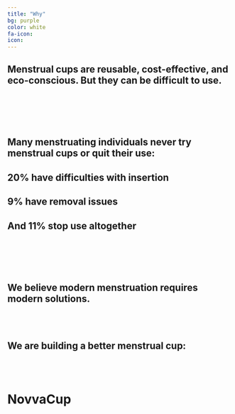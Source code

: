 ```yaml
---
title: "Why"
bg: purple
color: white
fa-icon:
icon:
---
```


## Menstrual cups are reusable, cost-effective, and eco-conscious. But they can be difficult to use.
<br/><br/>
<br/><br/>

## Many menstruating individuals never try menstrual cups or quit their use:
## 20% have difficulties with insertion
## 9% have removal issues
## And 11% stop use altogether
<br/><br/>
<br/><br/>

## We believe modern menstruation requires modern solutions.
<br/><br/>

## We are building a better menstrual cup:
<br/><br/>
# NovvaCup
<br/><br/>
  
  
